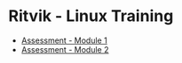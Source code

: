 # Ritvik - Linux Training

- [Assessment - Module 1](/Ritvik_Linux_Training_Module_1/)
- [Assessment - Module 2](/Ritvik_Linux_Training_Module_2/)